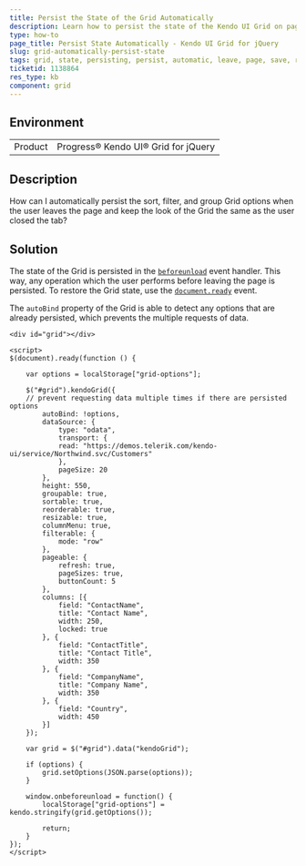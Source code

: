 ```yaml
---
title: Persist the State of the Grid Automatically
description: Learn how to persist the state of the Kendo UI Grid on page close.
type: how-to
page_title: Persist State Automatically - Kendo UI Grid for jQuery
slug: grid-automatically-persist-state
tags: grid, state, persisting, persist, automatic, leave, page, save, restore, changes, options, keep, recreate, retain, load
ticketid: 1138864
res_type: kb
component: grid
---
```


## Environment

<table>
 <tr>
  <td>Product</td>
  <td>Progress® Kendo UI® Grid for jQuery</td> 
 </tr>
</table>


## Description

How can I automatically persist the sort, filter, and group Grid options when the user leaves the page and keep the look of the Grid the same as the user closed the tab?

## Solution

The state of the Grid is persisted in the [`beforeunload`](https://developer.mozilla.org/en-US/docs/Web/API/WindowEventHandlers/onbeforeunload) event handler. This way, any operation which the user performs before leaving the page is persisted. To restore the Grid state, use the [`document.ready`](https://learn.jquery.com/using-jquery-core/document-ready/) event.

The `autoBind` property of the Grid is able to detect any options that are already persisted, which prevents the multiple requests of data.

````dojo
<div id="grid"></div>

<script>
$(document).ready(function () {

    var options = localStorage["grid-options"];

    $("#grid").kendoGrid({
    // prevent requesting data multiple times if there are persisted options
        autoBind: !options,
        dataSource: {
            type: "odata",
            transport: {
            read: "https://demos.telerik.com/kendo-ui/service/Northwind.svc/Customers"
            },
            pageSize: 20
        },
        height: 550,
        groupable: true,
        sortable: true,
        reorderable: true,
        resizable: true,
        columnMenu: true,
        filterable: {
            mode: "row"
        },
        pageable: {
            refresh: true,
            pageSizes: true,
            buttonCount: 5
        },
        columns: [{
            field: "ContactName",
            title: "Contact Name",
            width: 250,
            locked: true
        }, {
            field: "ContactTitle",
            title: "Contact Title",
            width: 350
        }, {
            field: "CompanyName",
            title: "Company Name",
            width: 350
        }, {
            field: "Country",
            width: 450
        }]
    });

    var grid = $("#grid").data("kendoGrid");

    if (options) {
        grid.setOptions(JSON.parse(options));
    }

    window.onbeforeunload = function() {
        localStorage["grid-options"] = kendo.stringify(grid.getOptions());

        return;
    }
});
</script>
````
